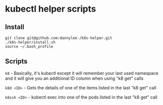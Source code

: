 # kubectl helper scripts

## Install

```
git clone git@github.com:dannylee-/k8s-helper.git
./k8s-helper/install.sh
source ~/.bash_profile
```

## Scripts

```k8``` - Basically, it's kubectl except it will remember your last used namespace and it will give you an additional ID column when using "k8 get" calls

```k8d <ID>``` - Gets the details of one of the items listed in the last "k8 get" call

```k8ssh <ID>``` - kubectl exec into one of the pods listed in the last "k8 get" call
